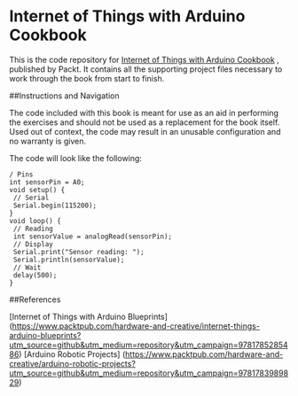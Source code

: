 # Internet of Things with Arduino Cookbook
This is the code repository for [Internet of Things with Arduino Cookbook](https://www.packtpub.com/hardware-and-creative/internet-things-arduino-cookbook?utm_source=github&utm_medium=repository&utm_campaign=9781785286582) , published by Packt. It contains all the supporting project files necessary to work through the book from start to finish.


##Instructions and Navigation

The code included with this book is meant for use as an aid in performing the exercises and should not be used as a replacement for the book itself.
Used out of context, the code may result in an unusable configuration and no warranty is given.

The code will look like the following:
```
/ Pins
int sensorPin = A0;
void setup() {
 // Serial
 Serial.begin(115200);
}
void loop() {
 // Reading
 int sensorValue = analogRead(sensorPin);
 // Display
 Serial.print("Sensor reading: ");
 Serial.println(sensorValue);
 // Wait
 delay(500);
}
```

##References

[Internet of Things with Arduino Blueprints] (https://www.packtpub.com/hardware-and-creative/internet-things-arduino-blueprints?utm_source=github&utm_medium=repository&utm_campaign=9781785285486)
[Arduino Robotic Projects] (https://www.packtpub.com/hardware-and-creative/arduino-robotic-projects?utm_source=github&utm_medium=repository&utm_campaign=9781783989829)
